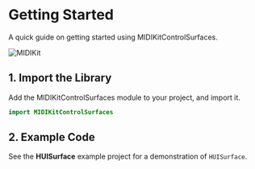 # Getting Started

A quick guide on getting started using MIDIKitControlSurfaces.

![MIDIKit](midikitcontrolsurfaces-banner.png)

## 1. Import the Library

Add the MIDIKitControlSurfaces module to your project, and import it.

```swift
import MIDIKitControlSurfaces
```

## 2. Example Code

See the **HUISurface** example project for a demonstration of ``HUISurface``. 
